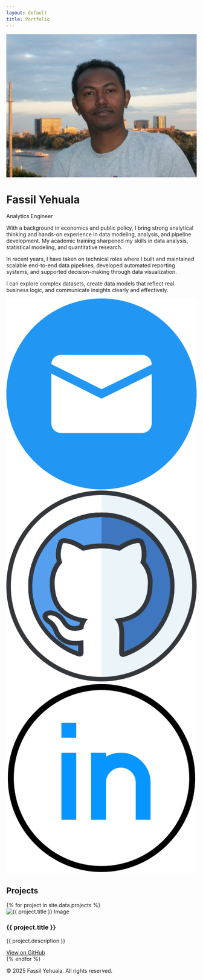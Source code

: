 ```yaml
---
layout: default
title: Portfolio
---
```


<div class="layout">

  <!-- Sidebar -->
  <div class="sidebar">
    <img src="images/profile.jpg" alt="Profile Photo" class="profile-pic" />
    <h1>Fassil Yehuala</h1>
    <p class="title">Analytics Engineer</p>
    <div class="about-text">
    <p>
      With a background in economics and public policy, I bring strong analytical thinking and hands-on experience in data modeling, analysis, and pipeline development. My academic training sharpened my skills in data analysis, statistical modeling, and quantitative research.
    </p>
    <p>
      In recent years, I have taken on technical roles where I built and maintained scalable end-to-end data pipelines, developed automated reporting systems, and supported decision-making through data visualization.
    </p>
    <p>
     I can explore complex datasets, create data models that reflect real business logic, and communicate insights clearly and effectively.
    </p>
    </div>
    <div class="contact-icons">
      <a href="mailto:fassil.yehuala@gmail.com"><img src="/images/mail.png" alt="Email" /></a>
      <a href="https://github.com/fassilsis" target="_blank"><img src="/images/github.png" alt="GitHub" /></a>
      <a href="https://linkedin.com/in/fassilsis" target="_blank"><img src="/images/linkedin.png" alt="LinkedIn" /></a>
    </div>
  </div>
  <!-- Main Content -->
  <div class="main-content">
    <!-- Projects Section -->
    <section id="projects" class="section">
      <h2>Projects</h2>
      <div class="projects-list">
        {% for project in site.data.projects %}
        <div class="project-row">
          <img src="{{ project.image }}" alt="{{ project.title }} Image" class="project-img" />
          <div class="project-details">
            <h3>{{ project.title }}</h3>
            <p>{{ project.description }}</p>
            <a href="{{ project.link }}" target="_blank">View on GitHub</a>
          </div>
        </div>
        {% endfor %}
      </div>
    </section>
    <footer class="footer">
      <p>&copy; 2025 Fassil Yehuala. All rights reserved.</p>
    </footer>

  </div>

</div>


